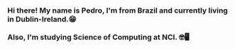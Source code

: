 <h3> Hi there! My name is Pedro, I'm from Brazil and currently living in Dublin-Ireland.😁 <br><br>
Also, I'm studying Science of Computing at NCI. 🤓🖥️ <h3>
